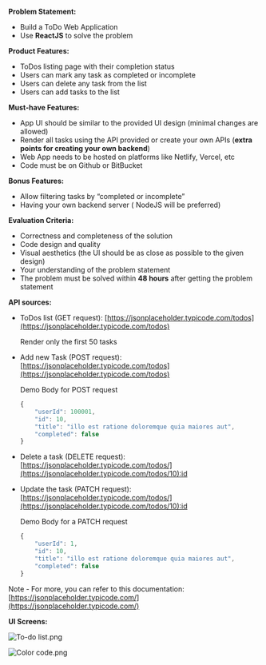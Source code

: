 **Problem Statement:**

- Build a ToDo Web Application
- Use **ReactJS** to solve the problem

**Product Features:**

- ToDos listing page with their completion status
- Users can mark any task as completed or incomplete
- Users can delete any task from the list
- Users can add tasks to the list

**Must-have Features:**

- App UI should be similar to the provided UI design (minimal changes are allowed)
- Render all tasks using the API provided or create your own APIs (**extra points for creating your own backend**)
- Web App needs to be hosted on platforms like Netlify, Vercel, etc
- Code must be on Github or BitBucket

**Bonus Features:**

- Allow filtering tasks by “completed or incomplete”
- Having your own backend server ( NodeJS will be preferred)

**Evaluation Criteria:**

- Correctness and completeness of the solution
- Code design and quality
- Visual aesthetics (the UI should be as close as possible to the given design)
- Your understanding of the problem statement
- The problem must be solved within **48 hours** after getting the problem statement

**API sources:**

- ToDos list (GET request): [https://jsonplaceholder.typicode.com/todos](https://jsonplaceholder.typicode.com/todos)
    
    Render only the first 50 tasks
    
- Add new Task (POST request): [https://jsonplaceholder.typicode.com/todos](https://jsonplaceholder.typicode.com/todos)
    
    Demo Body for POST request
    
    ```jsx
    {
        "userId": 100001,
        "id": 10,
        "title": "illo est ratione doloremque quia maiores aut",
        "completed": false
    }
    ```
    
- Delete a task (DELETE request): [https://jsonplaceholder.typicode.com/todos/](https://jsonplaceholder.typicode.com/todos/10):id
- Update the task (PATCH request): [https://jsonplaceholder.typicode.com/todos/](https://jsonplaceholder.typicode.com/todos/10):id
    
    Demo Body for a PATCH request
    
    ```jsx
    {
        "userId": 1,
        "id": 10,
        "title": "illo est ratione doloremque quia maiores aut",
        "completed": false
    }
    ```
    

Note - For more, you can refer to this documentation: [https://jsonplaceholder.typicode.com/](https://jsonplaceholder.typicode.com/)

**UI Screens:**

![To-do list.png](https://s3-us-west-2.amazonaws.com/secure.notion-static.com/6b53167b-806c-4da5-9388-4178aa18cb42/To-do_list.png)

![Color code.png](https://s3-us-west-2.amazonaws.com/secure.notion-static.com/9430473d-a9f7-45f9-9b2d-51400db46dc1/Color_code.png)
